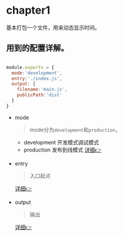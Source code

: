 # chapter1

基本打包一个文件，用来动态显示时间。 

## 用到的配置详解。

```js

module.exports = { 
  mode:'development',
  entry:'./index.js',
  output: {
    filename:'main.js',
    publicPath:'dist' 
  } 
}

```

* mode
    > mode分为`development`和`production`，
    * development 
      开发模式调试模式
    * production
      发布到线模式
    <a href="https://www.webpackjs.com/concepts/mode/">详细👉</a>

* entry
    > 入口起点
    
    <a href="https://www.webpackjs.com/concepts/entry-points/">详细👉</a>

* output
    > 输出
    
    <a href="https://www.webpackjs.com/concepts/output/">详细👉</a>
